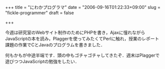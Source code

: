 +++
title = "にわかプログラマ"
date = "2006-09-16T01:22:33+09:00"
slug = "fickle-programmer"
draft = false

+++

<p>今週は研究室のWebサイト制作のためにPHPを書き，Ajaxに憧れながらJavaScriptの本を読み，Plaggerを使ってみたくてPerlに触れ，授業のレポート課題の作業でCとJavaのプログラムを書きました．</p>
<p>何もかもが中途半端です．頭の中もゴチャゴチャしてきたぞ．週末はPlaggerで遊びつつJavaScriptの勉強をしたい．</p>

